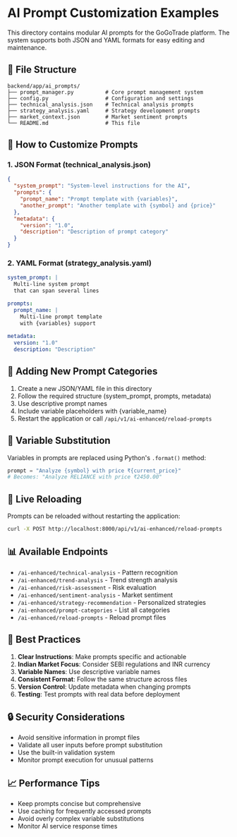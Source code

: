 # AI Prompt Customization Examples

This directory contains modular AI prompts for the GoGoTrade platform. The system supports both JSON and YAML formats for easy editing and maintenance.

## 📁 File Structure

```
backend/app/ai_prompts/
├── prompt_manager.py          # Core prompt management system
├── config.py                  # Configuration and settings
├── technical_analysis.json    # Technical analysis prompts
├── strategy_analysis.yaml     # Strategy development prompts
├── market_context.json        # Market sentiment prompts
└── README.md                  # This file
```

## 🔧 How to Customize Prompts

### 1. JSON Format (technical_analysis.json)
```json
{
  "system_prompt": "System-level instructions for the AI",
  "prompts": {
    "prompt_name": "Prompt template with {variables}",
    "another_prompt": "Another template with {symbol} and {price}"
  },
  "metadata": {
    "version": "1.0",
    "description": "Description of prompt category"
  }
}
```

### 2. YAML Format (strategy_analysis.yaml)
```yaml
system_prompt: |
  Multi-line system prompt
  that can span several lines

prompts:
  prompt_name: |
    Multi-line prompt template
    with {variables} support
    
metadata:
  version: "1.0"
  description: "Description"
```

## 🚀 Adding New Prompt Categories

1. Create a new JSON/YAML file in this directory
2. Follow the required structure (system_prompt, prompts, metadata)
3. Use descriptive prompt names
4. Include variable placeholders with {variable_name}
5. Restart the application or call `/api/v1/ai-enhanced/reload-prompts`

## 📝 Variable Substitution

Variables in prompts are replaced using Python's `.format()` method:

```python
prompt = "Analyze {symbol} with price ₹{current_price}"
# Becomes: "Analyze RELIANCE with price ₹2450.00"
```

## 🔄 Live Reloading

Prompts can be reloaded without restarting the application:

```bash
curl -X POST http://localhost:8000/api/v1/ai-enhanced/reload-prompts
```

## 📊 Available Endpoints

- `/ai-enhanced/technical-analysis` - Pattern recognition
- `/ai-enhanced/trend-analysis` - Trend strength analysis  
- `/ai-enhanced/risk-assessment` - Risk evaluation
- `/ai-enhanced/sentiment-analysis` - Market sentiment
- `/ai-enhanced/strategy-recommendation` - Personalized strategies
- `/ai-enhanced/prompt-categories` - List all categories
- `/ai-enhanced/reload-prompts` - Reload prompt files

## 🎯 Best Practices

1. **Clear Instructions**: Make prompts specific and actionable
2. **Indian Market Focus**: Consider SEBI regulations and INR currency
3. **Variable Names**: Use descriptive variable names
4. **Consistent Format**: Follow the same structure across files
5. **Version Control**: Update metadata when changing prompts
6. **Testing**: Test prompts with real data before deployment

## 🔒 Security Considerations

- Avoid sensitive information in prompt files
- Validate all user inputs before prompt substitution
- Use the built-in validation system
- Monitor prompt execution for unusual patterns

## 📈 Performance Tips

- Keep prompts concise but comprehensive
- Use caching for frequently accessed prompts
- Avoid overly complex variable substitutions
- Monitor AI service response times
